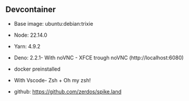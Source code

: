 ## Devcontainer

- Base image: ubuntu:debian:trixie
- Node: 22.14.0
- Yarn: 4.9.2
- Deno: 2.2.1- With noVNC - XFCE trough noVNC (http://localhost:6080)
- docker preinstalled
- With Vscode- Zsh + Oh my zsh!

- github: https://github.com/zerdos/spike.land
